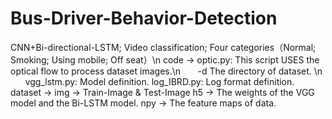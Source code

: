 # Bus-Driver-Behavior-Detection
CNN+Bi-directional-LSTM; Video classification; Four categories（Normal; Smoking; Using mobile; Off seat）\n
code -> optic.py: This script USES the optical flow  to process dataset images.\n
        -d The directory of dataset. \n
        vgg_lstm.py: Model definition.
        log_IBRD.py: Log format definition.
dataset -> img -> Train-Image & Test-Image
h5 -> The weights of the VGG model and the Bi-LSTM model.
npy -> The feature maps of data.


